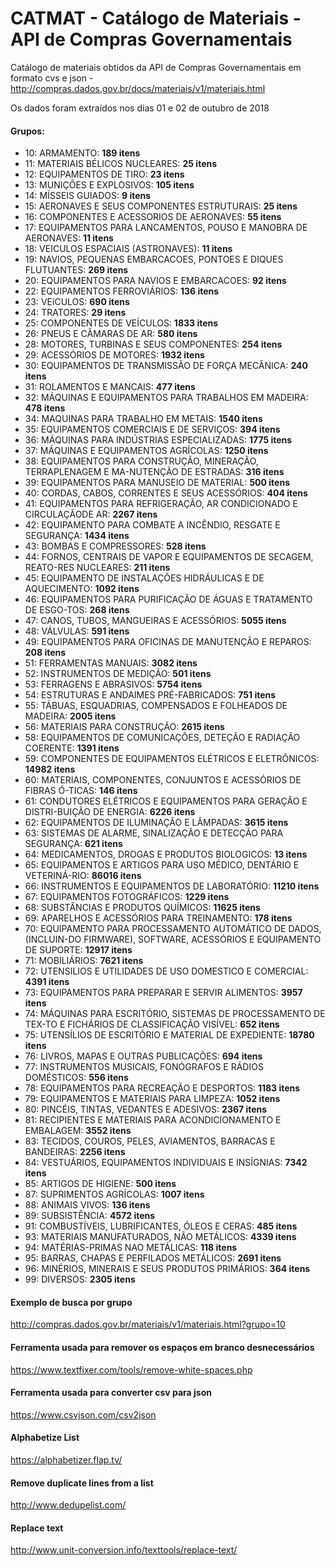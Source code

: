 # CATMAT - Catálogo de Materiais - API de Compras Governamentais 

Catálogo de materiais obtidos da API de Compras Governamentais em formato cvs e json - http://compras.dados.gov.br/docs/materiais/v1/materiais.html

Os dados foram extraídos nos dias 01 e 02 de outubro de 2018

#### Grupos:


- 10: ARMAMENTO: **189 itens**
- 11: MATERIAIS BÉLICOS NUCLEARES: **25 itens**
- 12: EQUIPAMENTOS DE TIRO: **23 itens**
- 13: MUNIÇÕES E EXPLOSIVOS: **105 itens**
- 14: MÍSSEIS GUIADOS: **9 itens**
- 15: AERONAVES E SEUS COMPONENTES ESTRUTURAIS: **25 itens**
- 16: COMPONENTES E ACESSORIOS DE AERONAVES: **55 itens**
- 17: EQUIPAMENTOS PARA LANCAMENTOS, POUSO E MANOBRA DE AERONAVES: **11 itens**
- 18: VEICULOS ESPACIAIS (ASTRONAVES): **11 itens**
- 19: NAVIOS, PEQUENAS EMBARCACOES, PONTOES E DIQUES FLUTUANTES: **269 itens**
- 20: EQUIPAMENTOS PARA NAVIOS E EMBARCACOES: **92 itens**
- 22: EQUIPAMENTOS FERROVIÁRIOS: **136 itens**
- 23: VEíCULOS: **690 itens**
- 24: TRATORES: **29 itens**
- 25: COMPONENTES DE VEÍCULOS: **1833 itens**
- 26: PNEUS E CÂMARAS DE AR: **580 itens**
- 28: MOTORES, TURBINAS E SEUS COMPONENTES: **254 itens**
- 29: ACESSÓRIOS DE MOTORES: **1932 itens**
- 30: EQUIPAMENTOS DE TRANSMISSÃO DE FORÇA MECÂNICA: **240 itens**
- 31: ROLAMENTOS E MANCAIS: **477 itens**
- 32: MÁQUINAS E EQUIPAMENTOS PARA TRABALHOS EM MADEIRA: **478 itens**
- 34: MAQUINAS PARA TRABALHO EM METAIS: **1540 itens**
- 35: EQUIPAMENTOS COMERCIAIS E DE SERVIÇOS: **394 itens**
- 36: MÁQUINAS PARA INDÚSTRIAS ESPECIALIZADAS: **1775 itens**
- 37: MÁQUINAS E EQUIPAMENTOS AGRÍCOLAS: **1250 itens**
- 38: EQUIPAMENTOS PARA CONSTRUÇÃO, MINERAÇÃO, TERRAPLENAGEM E MA-NUTENÇÃO DE ESTRADAS: **316 itens**
- 39: EQUIPAMENTOS PARA MANUSEIO DE MATERIAL: **500 itens**
- 40: CORDAS, CABOS, CORRENTES E SEUS ACESSÓRIOS: **404 itens**
- 41: EQUIPAMENTOS PARA REFRIGERAÇÃO, AR CONDICIONADO E CIRCULAÇÃODE AR: **2267 itens**
- 42: EQUIPAMENTO PARA COMBATE A INCÊNDIO, RESGATE E SEGURANÇA: **1434 itens**
- 43: BOMBAS E COMPRESSORES: **528 itens**
- 44: FORNOS, CENTRAIS DE VAPOR E EQUIPAMENTOS DE SECAGEM,  REATO-RES NUCLEARES: **211 itens**
- 45: EQUIPAMENTO DE INSTALAÇÕES HIDRÁULICAS E DE AQUECIMENTO: **1092 itens**
- 46: EQUIPAMENTOS PARA PURIFICAÇÃO DE ÁGUAS E TRATAMENTO DE ESGO-TOS: **268 itens**
- 47: CANOS, TUBOS, MANGUEIRAS E ACESSÓRIOS: **5055 itens**
- 48: VÁLVULAS: **591 itens**
- 49: EQUIPAMENTOS PARA OFICINAS DE MANUTENÇÃO E REPAROS: **208 itens**
- 51: FERRAMENTAS MANUAIS: **3082 itens**
- 52: INSTRUMENTOS DE MEDIÇÃO: **501 itens**
- 53: FERRAGENS E ABRASIVOS: **5754 itens**
- 54: ESTRUTURAS E ANDAIMES PRÉ-FABRICADOS: **751 itens**
- 55: TÁBUAS, ESQUADRIAS, COMPENSADOS E FOLHEADOS DE MADEIRA: **2005 itens**
- 56: MATERIAIS PARA CONSTRUÇÃO: **2615 itens**
- 58: EQUIPAMENTOS DE COMUNICAÇÕES, DETEÇÃO E RADIAÇÃO COERENTE: **1391 itens**
- 59: COMPONENTES DE EQUIPAMENTOS ELÉTRICOS E ELETRÔNICOS: **14982 itens**
- 60: MATERIAIS, COMPONENTES, CONJUNTOS E ACESSÓRIOS DE FIBRAS  Ó-TICAS: **146 itens**
- 61: CONDUTORES ELÉTRICOS E EQUIPAMENTOS PARA GERAÇÃO  E  DISTRI-BUIÇÃO DE ENERGIA: **6226 itens**
- 62: EQUIPAMENTOS DE ILUMINAÇÃO E LÂMPADAS: **3615 itens**
- 63: SISTEMAS DE ALARME, SINALIZAÇÃO E DETECÇÃO PARA SEGURANÇA: **621 itens**
- 64: MEDICAMENTOS, DROGAS E PRODUTOS BIOLOGICOS: **13 itens**
- 65: EQUIPAMENTOS E ARTIGOS PARA USO MÉDICO, DENTÁRIO E VETERINÁ-RIO: **86016 itens**
- 66: INSTRUMENTOS E EQUIPAMENTOS DE LABORATÓRIO: **11210 itens**
- 67: EQUIPAMENTOS FOTOGRÁFICOS: **1229 itens**
- 68: SUBSTÂNCIAS E PRODUTOS QUÍMICOS: **11625 itens**
- 69: APARELHOS E ACESSÓRIOS PARA TREINAMENTO: **178 itens**
- 70: EQUIPAMENTO PARA PROCESSAMENTO AUTOMÁTICO DE DADOS,(INCLUIN-DO FIRMWARE), SOFTWARE, ACESSÓRIOS E EQUIPAMENTO DE SUPORTE: **12917 itens**
- 71: MOBILIÁRIOS: **7621 itens**
- 72: UTENSILIOS E UTILIDADES DE USO DOMESTICO E COMERCIAL: **4391 itens**
- 73: EQUIPAMENTOS PARA PREPARAR E SERVIR ALIMENTOS: **3957 itens**
- 74: MÁQUINAS PARA ESCRITÓRIO, SISTEMAS DE PROCESSAMENTO DE  TEX-TO E FICHÁRIOS DE CLASSIFICAÇÃO VISÍVEL: **652 itens**
- 75: UTENSÍLIOS DE ESCRITÓRIO E MATERIAL DE EXPEDIENTE: **18780 itens**
- 76: LIVROS, MAPAS E OUTRAS PUBLICAÇÕES: **694 itens**
- 77: INSTRUMENTOS MUSICAIS, FONÓGRAFOS E RÁDIOS DOMÉSTICOS: **556 itens**
- 78: EQUIPAMENTOS PARA RECREAÇÃO E DESPORTOS: **1183 itens**
- 79: EQUIPAMENTOS E MATERIAIS PARA LIMPEZA: **1052 itens**
- 80: PINCÉIS, TINTAS, VEDANTES E ADESIVOS: **2367 itens**
- 81: RECIPIENTES E MATERIAIS PARA ACONDICIONAMENTO E EMBALAGEM: **3552 itens**
- 83: TECIDOS, COUROS, PELES, AVIAMENTOS, BARRACAS E BANDEIRAS: **2256 itens**
- 84: VESTUÁRIOS, EQUIPAMENTOS INDIVIDUAIS E INSÍGNIAS: **7342 itens**
- 85: ARTIGOS DE HIGIENE: **500 itens**
- 87: SUPRIMENTOS AGRÍCOLAS: **1007 itens**
- 88: ANIMAIS VIVOS: **136 itens**
- 89: SUBSISTÊNCIA: **4572 itens**
- 91: COMBUSTÍVEIS, LUBRIFICANTES, ÓLEOS E CERAS: **485 itens**
- 93: MATERIAIS MANUFATURADOS, NÃO METÁLICOS: **4339 itens**
- 94: MATÉRIAS-PRIMAS NAO METÁLICAS: **118 itens**
- 95: BARRAS, CHAPAS E PERFILADOS METÁLICOS: **2691 itens**
- 96: MINÉRIOS, MINERAIS E SEUS PRODUTOS PRIMÁRIOS: **364 itens**
- 99: DIVERSOS: **2305 itens**

#### Exemplo de busca por grupo

http://compras.dados.gov.br/materiais/v1/materiais.html?grupo=10

#### Ferramenta usada para remover os espaços em branco desnecessários

https://www.textfixer.com/tools/remove-white-spaces.php

#### Ferramenta usada para converter csv para json

https://www.csvjson.com/csv2json

#### Alphabetize List 

https://alphabetizer.flap.tv/

#### Remove duplicate lines from a list

http://www.dedupelist.com/

#### Replace text

http://www.unit-conversion.info/texttools/replace-text/
